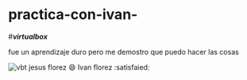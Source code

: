 # practica-con-ivan-

#**_virtualbox_**

fue un aprendizaje duro pero me demostro que puedo hacer las cosas

![vbt](https://www.muycomputer.com/wp-content/uploads/2019/12/VirtualBox_61.jpg)
jesus florez :smile:
Ivan florez :satisfaied:





